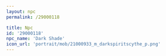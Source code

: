 ```yaml
---
layout: npc
permalink: /29000118

title: Npc
id: '29000118'
npc_name: 'Dark Shade'
icon_url: 'portrait/mob/21000933_m_darkspiritscythe_p.png'
---
```

